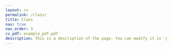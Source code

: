 ```yaml
---
layout: cv
permalink: /class/
title: Class
nav: true
nav_order: 3
cv_pdf: example_pdf.pdf
description: This is a description of the page. You can modify it in 'pages/_cv.md'. You can also change or remove the top pdf download button.
---
```

